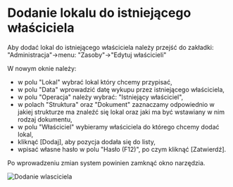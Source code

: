 # Dodanie lokalu do istniejącego właściciela

Aby dodać lokal do istniejącego właściciela należy przejść do zakładki: "Administracja"->menu: "Zasoby"->"Edytuj właścicieli"

W nowym oknie należy:

- w polu "Lokal" wybrać lokal który chcemy przypisać,
- w polu "Data" wprowadzić datę wykupu przez istniejącego właściciela,
- w polu "Operacja" należy wybrać: "Istniejący właściciel",
- w polach "Struktura" oraz "Dokument" zaznaczamy odpowiednio w jakiej strukturze ma znaleźć się lokal oraz jaki ma być wstawiany w nim rodzaj dokumentu,
- w polu "Właściciel" wybieramy właściciela do którego chcemy dodać lokal,
- kliknąć [Dodaj], aby pozycja dodała się do listy,
- wpisać własne hasło w polu "Hasło (F12)", po czym kliknąć [Zatwierdź].


Po wprowadzeniu zmian system powinien zamknąć okno narzędzia.

![Dodanie wlasciciela](dodanielokaludoistniejacegowlasciciela.gif)